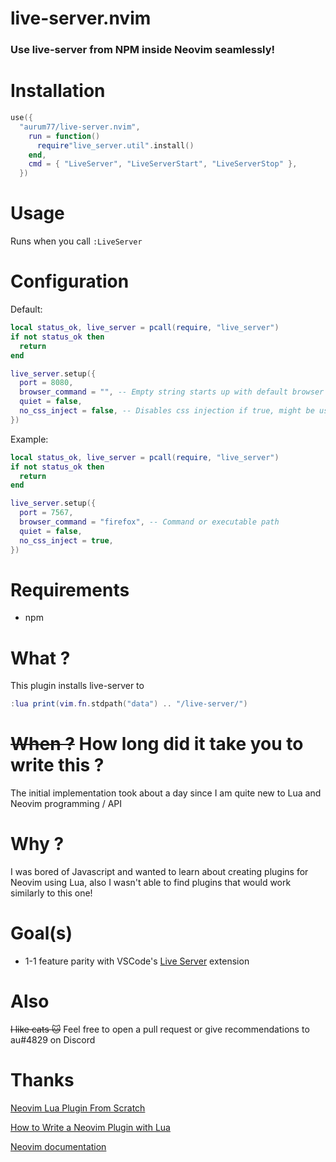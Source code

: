# live-server.nvim

### Use live-server from NPM inside Neovim seamlessly!

# Installation

```lua
use({
  "aurum77/live-server.nvim",
    run = function()
      require"live_server.util".install()
    end,
    cmd = { "LiveServer", "LiveServerStart", "LiveServerStop" },
  })
```

# Usage

Runs when you call `:LiveServer`

# Configuration

Default:

```lua
local status_ok, live_server = pcall(require, "live_server")
if not status_ok then
  return
end

live_server.setup({
  port = 8080,
  browser_command = "", -- Empty string starts up with default browser
  quiet = false,
  no_css_inject = false, -- Disables css injection if true, might be useful when testing out tailwindcss
})
```

Example:

```lua
local status_ok, live_server = pcall(require, "live_server")
if not status_ok then
  return
end

live_server.setup({
  port = 7567,
  browser_command = "firefox", -- Command or executable path
  quiet = false,
  no_css_inject = true,
})
```

# Requirements

- npm

# What ?

This plugin installs live-server to

```lua
:lua print(vim.fn.stdpath("data") .. "/live-server/")
```

# ~~When ?~~ How long did it take you to write this ?

The initial implementation took about a day since I am quite new to Lua and Neovim programming / API

# Why ?

I was bored of Javascript and wanted to learn about creating plugins for Neovim using Lua, also I wasn't able to find plugins that would work similarly to this one!

# Goal(s)

- 1-1 feature parity with VSCode's [Live Server](https://marketplace.visualstudio.com/items?itemName=ritwickdey.LiveServer) extension

# Also

~~I like cats :cat:~~ Feel free to open a pull request or give recommendations to au#4829 on Discord

# Thanks

[Neovim Lua Plugin From Scratch](https://www.youtube.com/watch?v=n4Lp4cV8YR0)

[How to Write a Neovim Plugin with Lua](https://www.linode.com/docs/guides/writing-a-neovim-plugin-with-lua/)

[Neovim documentation](https://neovim.io/doc/)
